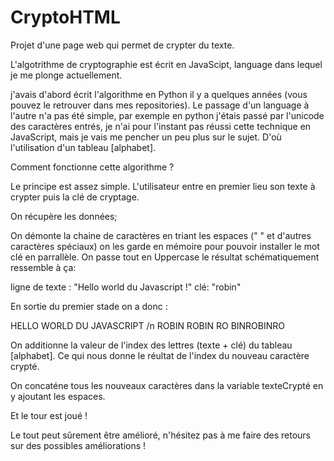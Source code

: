 # CryptoHTML
Projet d'une page web qui permet de crypter du texte. 

L'algotrithme  de cryptographie est écrit en JavaScipt, language dans lequel je me plonge actuellement. 

j'avais d'abord écrit l'algorithme en Python il y a quelques années (vous pouvez le retrouver dans mes repositories). 
Le passage d'un language à l'autre n'a pas été simple, par exemple en python j'étais passé par l'unicode des caractères entrés, je n'ai pour l'instant pas réussi cette technique en JavaScript, mais je vais me pencher un peu plus sur le sujet. D'où l'utilisation d'un tableau [alphabet].  

Comment fonctionne cette algorithme ? 

Le principe est assez simple. 
L'utilisateur entre en premier lieu son texte à crypter puis la clé de cryptage. 

On récupère les données; 

On démonte la chaine de caractères en triant les espaces (" " et d'autres caractères spéciaux)  on les garde en mémoire pour pouvoir installer le mot clé en parrallèle. 
On passe tout en Uppercase 
le résultat schématiquement ressemble à ça: 

ligne de texte :   "Hello world du Javascript !"
clé: "robin"

En sortie du premier stade on a donc :

HELLO WORLD DU JAVASCRIPT /n
ROBIN ROBIN RO BINROBINRO

On additionne la valeur de l'index des lettres (texte + clé) du tableau [alphabet]. Ce qui nous donne le réultat de l'index du nouveau caractère crypté.

On concaténe tous les nouveaux caractères dans la variable texteCrypté en y ajoutant les espaces. 

Et le tour est joué ! 

Le tout peut sûrement être amélioré, n'hésitez pas à me faire des retours sur des possibles améliorations ! 
